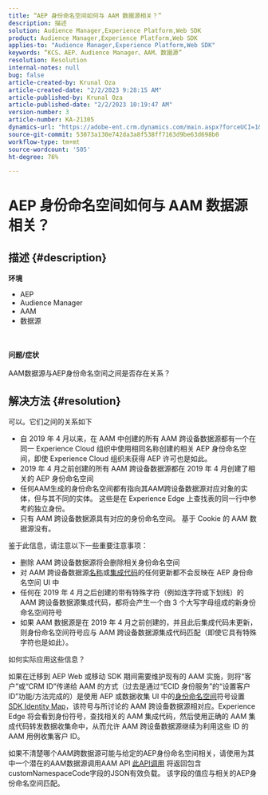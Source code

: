 ```yaml
---
title: “AEP 身份命名空间如何与 AAM 数据源相关？”
description: 描述
solution: Audience Manager,Experience Platform,Web SDK
product: Audience Manager,Experience Platform,Web SDK
applies-to: "Audience Manager,Experience Platform,Web SDK"
keywords: “KCS、AEP、Audience Manager、AAM、数据源”
resolution: Resolution
internal-notes: null
bug: false
article-created-by: Krunal Oza
article-created-date: "2/2/2023 9:28:15 AM"
article-published-by: Krunal Oza
article-published-date: "2/2/2023 10:19:47 AM"
version-number: 3
article-number: KA-21305
dynamics-url: "https://adobe-ent.crm.dynamics.com/main.aspx?forceUCI=1&pagetype=entityrecord&etn=knowledgearticle&id=c8e2b6e6-dba2-ed11-aad1-6045bd006149"
source-git-commit: 53073a130e742da3a8f538ff7163d9be63d698b0
workflow-type: tm+mt
source-wordcount: '505'
ht-degree: 76%

---
```


# AEP 身份命名空间如何与 AAM 数据源相关？

## 描述 {#description}

<b>环境</b>
- AEP
- Audience Manager
- AAM
- 数据源

<br> <br><b>问题/症状</b><br> <br>AAM数据源与AEP身份命名空间之间是否存在关系？

## 解决方法 {#resolution}


可以。它们之间的关系如下

- 自 2019 年 4 月以来，在 AAM 中创建的所有 AAM 跨设备数据源都有一个在同一 Experience Cloud 组织中使用相同名称创建的相关 AEP 身份命名空间，即使 Experience Cloud 组织未获得 AEP 许可也是如此。
- 2019 年 4 月之前创建的所有 AAM 跨设备数据源都在 2019 年 4 月创建了相关的 AEP 身份命名空间
- 任何AAM生成的身份命名空间都有指向其AAM跨设备数据源对应对象的实体，但与其不同的实体。 这些是在 Experience Edge 上查找表的同一行中参考的独立身份。
- 只有 AAM 跨设备数据源具有对应的身份命名空间。 基于 Cookie 的 AAM 数据源没有。


鉴于此信息，请注意以下一些重要注意事项：

- 删除 AAM 跨设备数据源将会删除相关身份命名空间
- 对 AAM 跨设备数据源<u>名称</u>或<u>集成代码</u>的任何更新都不会反映在 AEP 身份命名空间 UI 中
- 任何在 2019 年 4 月之后创建的带有特殊字符（例如连字符或下划线）的 AAM 跨设备数据源集成代码，都将会产生一个由 3 个大写字母组成的新身份命名空间符号
- 如果 AAM 数据源是在 <u></u>2019 年 4 月之前创建的，并且此后集成代码未更新，则身份命名空间符号应与 AAM 跨设备数据源集成代码匹配（即使它具有特殊字符也是如此）。


如何实际应用这些信息？

如果在迁移到 AEP Web 或移动 SDK 期间需要维护现有的 AAM 实施，则将“客户”或“CRM ID”传递给 AAM 的方式（过去是通过“ECID 身份服务”的“设置客户 ID”功能/方法完成的）是使用 AEP 或数据收集 UI 中的<u>身份命名空间</u>符号设置 [SDK Identity Map](https://experienceleague.adobe.com/docs/experience-platform/edge/identity/overview.html?lang=en)，该符号与所讨论的 AAM 跨设备数据源相对应。Experience Edge 将会看到身份符号，查找相关的 AAM 集成代码，然后使用正确的 AAM 集成代码转发数据收集命中，从而允许 AAM 跨设备数据源继续为利用这些 ID 的 AAM 用例收集客户 ID。

如果不清楚哪个AAM跨数据源可能与给定的AEP身份命名空间相关，请使用为其中一个潜在的AAM数据源调用AAM API [此API调用](https://vhttps://bank.demdex.com/portal/swagger/index.html#/Data%20Source%20API/get_datasources__dataSourceId_) 将返回包含customNamespaceCode字段的JSON有效负载。 该字段的值应与相关的AEP身份命名空间匹配。
